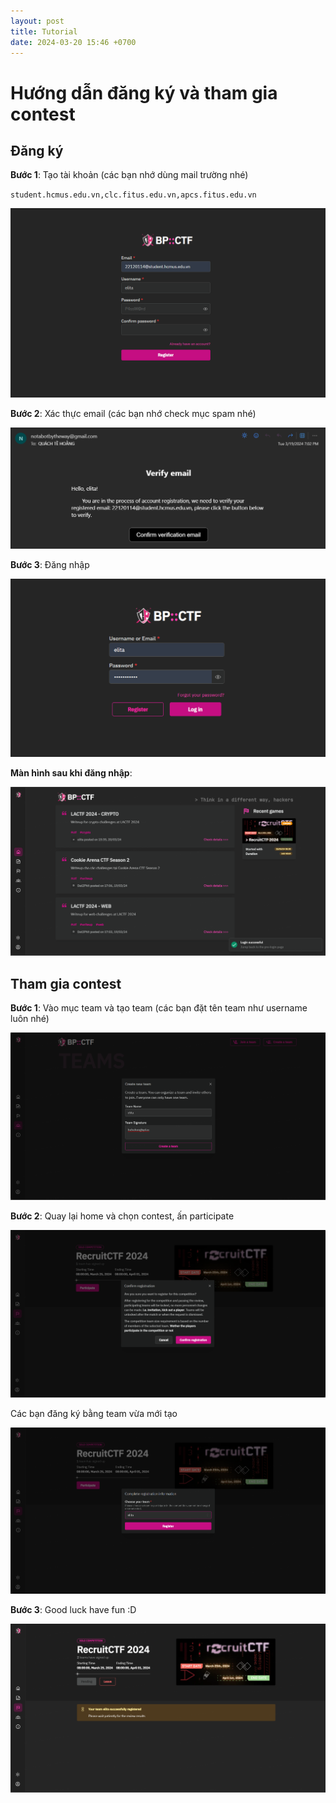 ```yaml
---
layout: post
title: Tutorial
date: 2024-03-20 15:46 +0700
---
```


# Hướng dẫn đăng ký và tham gia contest 

## Đăng ký 

**Bước 1**: Tạo tài khoản (các bạn nhớ dùng mail trường nhé)

`student.hcmus.edu.vn,clc.fitus.edu.vn,apcs.fitus.edu.vn`

![alt text](/assets/img/tutorial/login.png)

**Bước 2**: Xác thực email (các bạn nhớ check mục spam nhé)

![alt text](/assets/img/tutorial/verify.png)

**Bước 3**: Đăng nhập 

![alt text](/assets/img/tutorial/signin.png)

**Màn hình sau khi đăng nhập**:

![alt text](/assets/img/tutorial/home.png)

## Tham gia contest 

**Bước 1**: Vào mục team và tạo team (các bạn đặt tên team như username luôn nhé)

![alt text](/assets/img/tutorial/teamcreation.png)

**Bước 2**: Quay lại home và chọn contest, ấn participate 

![alt text](/assets/img/tutorial/participate.png)

Các bạn đăng ký bằng team vừa mới tạo

![alt text](/assets/img/tutorial/team.png)

**Bước 3**: Good luck have fun :D 

![alt text](/assets/img/tutorial/glhf.png)